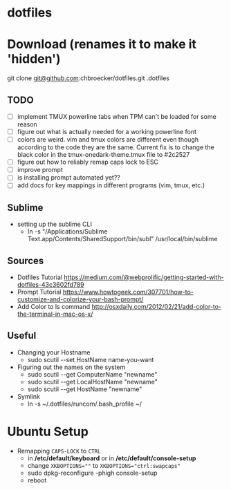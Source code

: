 # dotfiles

# Download (renames it to make it 'hidden')

git clone git@github.com:chbroecker/dotfiles.git .dotfiles

## TODO
- [ ] implement TMUX powerline tabs when TPM can't be loaded for some reason
- [ ] figure out what is actually needed for a working powerline font
- [ ] colors are weird. vim and tmux colors are different even though according to the code they are the same. Current fix is to change the black color in the tmux-onedark-theme.tmux file to #2c2527
- [ ] figure out how to reliably remap caps lock to ESC
- [ ] improve prompt
- [ ] is installing prompt automated yet??
- [ ] add docs for key mappings in different programs (vim, tmux, etc.)

## Sublime
* setting up the sublime CLI 
	* ln -s "/Applications/Sublime Text.app/Contents/SharedSupport/bin/subl" /usr/local/bin/sublime


## Sources

* Dotfiles Tutorial 
https://medium.com/@webprolific/getting-started-with-dotfiles-43c3602fd789
* Prompt Tutorial 
https://www.howtogeek.com/307701/how-to-customize-and-colorize-your-bash-prompt/
* Add Color to ls command 
http://osxdaily.com/2012/02/21/add-color-to-the-terminal-in-mac-os-x/



## Useful

* Changing your Hostname
	* sudo scutil --set HostName name-you-want
* Figuring out the names on the system
	* sudo scutil --get ComputerName "newname"
	* sudo scutil --get LocalHostName "newname"
	* sudo scutil --get HostName "newname"
* Symlink
	* ln -s ~/.dotfiles/runcom/.bash_profile ~/

# Ubuntu Setup

*  Remapping `CAPS-LOCK` to `CTRL`
	* in **/etc/default/keyboard** or in **/etc/default/console-setup**
	* change `XKBOPTIONS=""` to `XKBOPTIONS="ctrl:swapcaps"`
	* sudo dpkg-reconfigure -phigh console-setup
	* reboot
